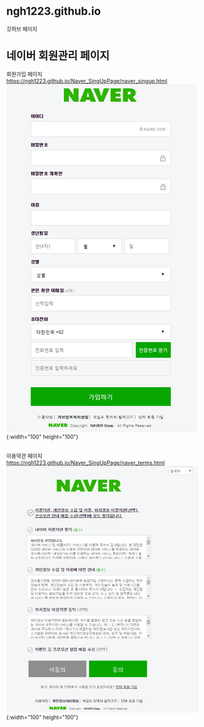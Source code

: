 # ngh1223.github.io
깃허브 페이지

# 네이버 회원관리 페이지
회원가입 페이지
https://ngh1223.github.io/Naver_SingUpPage/naver_singup.html
![singup](Naver_SingUpPage/sample_image/singup.PNG){:width="100" height="100"}

\
이용약관 페이지
https://ngh1223.github.io/Naver_SingUpPage/naver_terms.html
![terms](Naver_SingUpPage/sample_image/terms.PNG){:width="100" height="100"}
